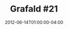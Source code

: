 ---
title: "Grafald #21"
type: "image"
date: 2012-06-14T01:00:00-04:00
draft: false
categories: ["Projects"]
image_path: "../img/2012/21.png"
alt_text: ""
is_subpage: true
---